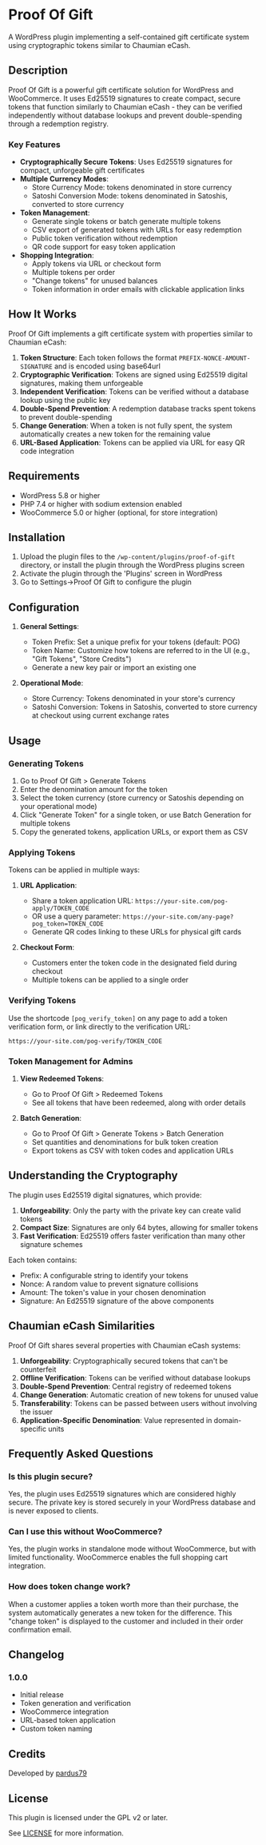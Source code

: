 # Proof Of Gift

A WordPress plugin implementing a self-contained gift certificate system using cryptographic tokens similar to Chaumian eCash.

## Description

Proof Of Gift is a powerful gift certificate solution for WordPress and WooCommerce. It uses Ed25519 signatures to create compact, secure tokens that function similarly to Chaumian eCash - they can be verified independently without database lookups and prevent double-spending through a redemption registry.

### Key Features

- **Cryptographically Secure Tokens**: Uses Ed25519 signatures for compact, unforgeable gift certificates
- **Multiple Currency Modes**:
  - Store Currency Mode: tokens denominated in store currency
  - Satoshi Conversion Mode: tokens denominated in Satoshis, converted to store currency
- **Token Management**:
  - Generate single tokens or batch generate multiple tokens
  - CSV export of generated tokens with URLs for easy redemption
  - Public token verification without redemption
  - QR code support for easy token application
- **Shopping Integration**:
  - Apply tokens via URL or checkout form
  - Multiple tokens per order
  - "Change tokens" for unused balances
  - Token information in order emails with clickable application links

## How It Works

Proof Of Gift implements a gift certificate system with properties similar to Chaumian eCash:

1. **Token Structure**: Each token follows the format `PREFIX-NONCE-AMOUNT-SIGNATURE` and is encoded using base64url
2. **Cryptographic Verification**: Tokens are signed using Ed25519 digital signatures, making them unforgeable
3. **Independent Verification**: Tokens can be verified without a database lookup using the public key
4. **Double-Spend Prevention**: A redemption database tracks spent tokens to prevent double-spending
5. **Change Generation**: When a token is not fully spent, the system automatically creates a new token for the remaining value
6. **URL-Based Application**: Tokens can be applied via URL for easy QR code integration

## Requirements

- WordPress 5.8 or higher
- PHP 7.4 or higher with sodium extension enabled
- WooCommerce 5.0 or higher (optional, for store integration)

## Installation

1. Upload the plugin files to the `/wp-content/plugins/proof-of-gift` directory, or install the plugin through the WordPress plugins screen
2. Activate the plugin through the 'Plugins' screen in WordPress
3. Go to Settings->Proof Of Gift to configure the plugin

## Configuration

1. **General Settings**:
   - Token Prefix: Set a unique prefix for your tokens (default: POG)
   - Token Name: Customize how tokens are referred to in the UI (e.g., "Gift Tokens", "Store Credits")
   - Generate a new key pair or import an existing one

2. **Operational Mode**:
   - Store Currency: Tokens denominated in your store's currency
   - Satoshi Conversion: Tokens in Satoshis, converted to store currency at checkout using current exchange rates

## Usage

### Generating Tokens

1. Go to Proof Of Gift > Generate Tokens
2. Enter the denomination amount for the token
3. Select the token currency (store currency or Satoshis depending on your operational mode)
4. Click "Generate Token" for a single token, or use Batch Generation for multiple tokens
5. Copy the generated tokens, application URLs, or export them as CSV

### Applying Tokens

Tokens can be applied in multiple ways:

1. **URL Application**:
   - Share a token application URL: `https://your-site.com/pog-apply/TOKEN_CODE`
   - OR use a query parameter: `https://your-site.com/any-page?pog_token=TOKEN_CODE`
   - Generate QR codes linking to these URLs for physical gift cards

2. **Checkout Form**:
   - Customers enter the token code in the designated field during checkout
   - Multiple tokens can be applied to a single order

### Verifying Tokens

Use the shortcode `[pog_verify_token]` on any page to add a token verification form, or link directly to the verification URL:

```
https://your-site.com/pog-verify/TOKEN_CODE
```

### Token Management for Admins

1. **View Redeemed Tokens**:
   - Go to Proof Of Gift > Redeemed Tokens
   - See all tokens that have been redeemed, along with order details

2. **Batch Generation**:
   - Go to Proof Of Gift > Generate Tokens > Batch Generation
   - Set quantities and denominations for bulk token creation
   - Export tokens as CSV with token codes and application URLs

## Understanding the Cryptography

The plugin uses Ed25519 digital signatures, which provide:

1. **Unforgeability**: Only the party with the private key can create valid tokens
2. **Compact Size**: Signatures are only 64 bytes, allowing for smaller tokens
3. **Fast Verification**: Ed25519 offers faster verification than many other signature schemes

Each token contains:
- Prefix: A configurable string to identify your tokens
- Nonce: A random value to prevent signature collisions
- Amount: The token's value in your chosen denomination
- Signature: An Ed25519 signature of the above components

## Chaumian eCash Similarities

Proof Of Gift shares several properties with Chaumian eCash systems:

1. **Unforgeability**: Cryptographically secured tokens that can't be counterfeit
2. **Offline Verification**: Tokens can be verified without database lookups
3. **Double-Spend Prevention**: Central registry of redeemed tokens
4. **Change Generation**: Automatic creation of new tokens for unused value
5. **Transferability**: Tokens can be passed between users without involving the issuer
6. **Application-Specific Denomination**: Value represented in domain-specific units

## Frequently Asked Questions

### Is this plugin secure?

Yes, the plugin uses Ed25519 signatures which are considered highly secure. The private key is stored securely in your WordPress database and is never exposed to clients.

### Can I use this without WooCommerce?

Yes, the plugin works in standalone mode without WooCommerce, but with limited functionality. WooCommerce enables the full shopping cart integration.

### How does token change work?

When a customer applies a token worth more than their purchase, the system automatically generates a new token for the difference. This "change token" is displayed to the customer and included in their order confirmation email.

## Changelog

### 1.0.0
* Initial release
* Token generation and verification
* WooCommerce integration
* URL-based token application
* Custom token naming

## Credits

Developed by [pardus79](https://github.com/pardus79)

## License

This plugin is licensed under the GPL v2 or later.

See [LICENSE](LICENSE) for more information.